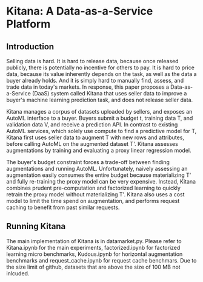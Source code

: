 # Kitana: A Data-as-a-Service Platform

## Introduction

Selling data is hard. It is hard to release data, because once released publicly, there is potentially no incentive for others to pay. It is hard to price data, because its value inherently depends on the task, as well as the data a buyer already holds. And it is simply hard to manually find, assess, and trade data in today's markets. In response, this paper proposes a Data-as-a-Service (DaaS) system called Kitana that uses seller data to improve a buyer's machine learning prediction task, and does not release seller data.

Kitana manages a corpus of datasets uploaded by sellers, and exposes an AutoML interface to a buyer. Buyers submit a budget t, training data T, and validation data V, and receive a prediction API. In contrast to existing AutoML services, which solely use compute to find a predictive model for T, Kitana first uses seller data to augment T with new rows and attributes, before calling AutoML on the augmented dataset T'. Kitana assesses augmentations by training and evaluating a proxy linear regression model.

The buyer's budget constraint forces a trade-off between finding augmentations and running AutoML. Unfortunately, naively assessing an augmentation easily consumes the entire budget because materializing T' and fully re-training the proxy model can be very expensive. Instead, Kitana combines prudent pre-computation and factorized learning to quickly retrain the proxy model without materializing T'. Kitana also uses a cost model to limit the time spend on augmentation, and performs request caching to benefit from past similar requests. 

## Running Kitana

The main implementation of Kitana is in datamarket.py. Please refer to Kitana.ipynb for the main experiments, factorized.ipynb for factorized learning micro benchmarks, Kudous.ipynb for horizontal augmentation benchmarks and request_cache.ipynb for request cache benchmars. Due to the size limit of github, datasets that are above the size of 100 MB not inlcuded.
